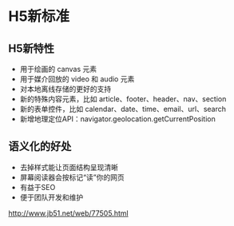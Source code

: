 # H5新标准

## H5新特性

- 用于绘画的 canvas 元素
- 用于媒介回放的 video 和 audio 元素
- 对本地离线存储的更好的支持
- 新的特殊内容元素，比如 article、footer、header、nav、section
- 新的表单控件，比如 calendar、date、time、email、url、search
- 新增地理定位API：navigator.geolocation.getCurrentPosition



## 语义化的好处

- 去掉样式能让页面结构呈现清晰
- 屏幕阅读器会按标记“读”你的网页
- 有益于SEO
- 便于团队开发和维护


http://www.jb51.net/web/77505.html
